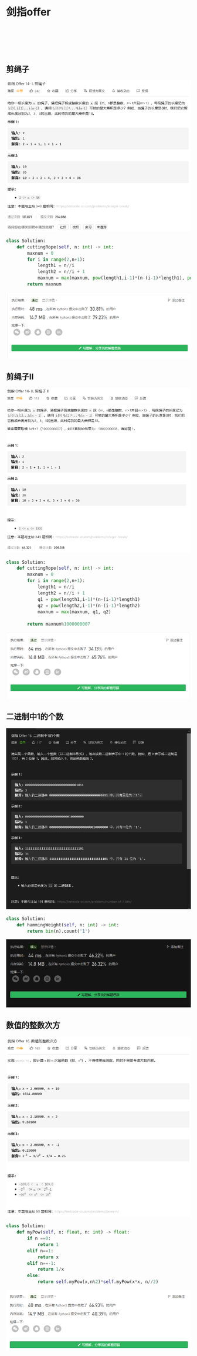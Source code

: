 # 剑指offer

## 

![]()

```python

```

![]()

## 剪绳子

![](./images/012.png)

```python
class Solution:
    def cuttingRope(self, n: int) -> int:
        maxnum = 0
        for i in range(2,n+1):
            length1 = n//i
            length2 = n//i + 1
            maxnum = max(maxnum, pow(length1,i-1)*(n-(i-1)*length1), pow(length2,i-1)*(n-(i-1)*length2))
        return maxnum
```

![](./images/012_.png)

## 剪绳子II

![](./images/013.png)

```python
class Solution:
    def cuttingRope(self, n: int) -> int:
        maxnum = 0
        for i in range(2,n+1):
            length1 = n//i
            length2 = n//i + 1
            q1 = pow(length1,i-1)*(n-(i-1)*length1)
            q2 = pow(length2,i-1)*(n-(i-1)*length2)
            maxnum = max(maxnum, q1, q2)
            
        return maxnum%1000000007
```

![](./images/013_.png)

## 二进制中1的个数

![](./images/014.png)

```python
class Solution:
    def hammingWeight(self, n: int) -> int:
        return bin(n).count('1')
```

![](./images/014_.png)

## 数值的整数次方

![](./images/015.png)

```python
class Solution:
    def myPow(self, x: float, n: int) -> float:
        if n ==0:
            return 1
        elif n==1:
            return x
        elif n==-1:
            return 1/x
        else:
            return self.myPow(x,n%2)*self.myPow(x*x, n//2)
```

![](./images/015_.png)